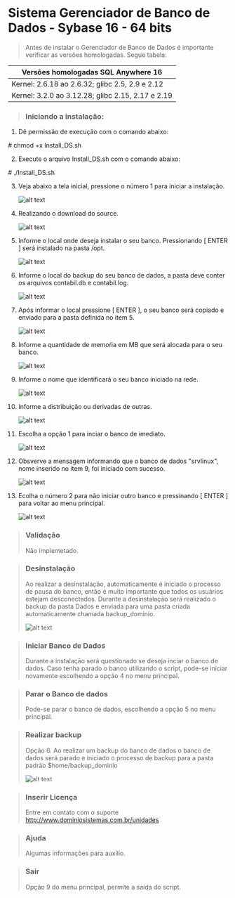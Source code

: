 <h1>Sistema Gerenciador de Banco de Dados - Sybase 16 - 64 bits</h1><p>

>Antes de instalar o Gerenciador de Banco de Dados é importante verificar as versões homologadas. Segue tabela:<p>

|       Versões homologadas SQL Anywhere 16          |
|----------------------------------------------------|
| Kernel: 2.6.18 ao 2.6.32; glibc 2.5, 2.9 e 2.12    |
| Kernel: 3.2.0 ao 3.12.28; glibc 2.15, 2.17 e 2.19  |

>### Iniciando a instalação:
1. Dê permissão de execução com o comando abaixo:
<p># chmod +x Install_DS.sh</p>

2. Execute o arquivo Install_DS.sh com o comando abaixo:
<p># ./Install_DS.sh</p>

3. Veja abaixo a tela inicial, pressione o número 1 para iniciar a instalação. <p>
![alt text](https://opensourcesolution.com.br/sybase/instalacao/instalacao_img_01.png "Tela inicial") 

4. Realizando o download do source.<p>
![alt text](https://opensourcesolution.com.br/sybase/instalacao/instalacao_img_02.png)

5. Informe o local onde deseja instalar o seu banco. Pressionando [ ENTER ] será instalado na pasta /opt.<p>
![alt text](https://opensourcesolution.com.br/sybase/instalacao/instalacao_img_03.png)

6. Informe o local do backup do seu banco de dados, a pasta deve conter os arquivos contabil.db e contabil.log.<p>
![alt text](https://opensourcesolution.com.br/sybase/instalacao/instalacao_img_04.png)

7. Após informar o local pressione [ ENTER ], o seu banco será copiado e enviado para a pasta definida no item 5.<p>
![alt text](https://opensourcesolution.com.br/sybase/instalacao/instalacao_img_05.png)

8. Informe a quantidade de memoŕia em MB que será alocada para o seu banco.<p>
![alt text](https://opensourcesolution.com.br/sybase/instalacao/instalacao_img_06.png)

9. Informe o nome que identificará o seu banco iniciado na rede.<p>
![alt text](https://opensourcesolution.com.br/sybase/instalacao/instalacao_img_07.png)

10. Informe a distribuição ou derivadas de outras.<p>
![alt text](https://opensourcesolution.com.br/sybase/instalacao/instalacao_img_08.png)

11. Escolha a opção 1 para inciar o banco de imediato.<p>
![alt text](https://opensourcesolution.com.br/sybase/instalacao/instalacao_img_09.png)

12. Obsverve a mensagem informando que o banco de dados "srvlinux", nome inserido no item 9, foi iniciado com sucesso.<p>
![alt text](https://opensourcesolution.com.br/sybase/instalacao/instalacao_img_10.png)

13. Ecolha o número 2 para não iniciar outro banco e pressinando [ ENTER ] para voltar ao menu principal.<p>
![alt text](https://opensourcesolution.com.br/sybase/instalacao/instalacao_img_11.png)<p>

>### Validação
> Não implemetado.

>### Desinstalação
> Ao realizar a desinstalação, automaticamente é iniciado o processo de pausa do banco, então é muito importante que todos os usuários estejam desconectados. Durante a desinstalação será realizado o backup da pasta Dados e enviada para uma pasta criada automaticamente chamada backup_dominio.<p>
![alt text](https://opensourcesolution.com.br/sybase/desinstalacao.png)<p>

>### Iniciar Banco de Dados
> Durante a instalação será questionado se deseja inciar o banco de dados. Caso tenha parado o banco utilizando o script, pode-se iniciar novamente escolhendo a opção 4 no menu principal.

>### Parar o Banco de dados
> Pode-se parar o banco de dados, escolhendo a opção 5 no menu principal.

>### Realizar backup
> Opção 6. Ao realizar um backup do banco de dados o banco de dados será parado e iniciado o processo de backup para a pasta padrão $home/backup_dominio<p>
![alt text](https://opensourcesolution.com.br/sybase/backup.png)<p>

>### Inserir Licença
> Entre em contato com o suporte http://www.dominiosistemas.com.br/unidades

>### Ajuda
> Algumas informações para auxílio.

>### Sair
> Opção 9 do menu principal, permite a saída do script.
